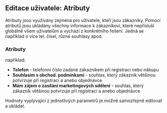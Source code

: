 ## Editace uživatele: Atributy

Atributy jsou využívány zejména pro uživatele, kteří jsou zákazníky. Pomocí atributů jsou ukládány všechny informace k zákazníkovi, které nepřísluší globálně všem uživatelům a vychází z konkrétního řešení. Jedná se například o více tel. čísel, různé souhlasy apod.

### Atributy

například:
+ **Telefon** - telefonní číslo zadané zákazníkem při registraci nebo nákupu
+ **Souhlasím s obchod. podmínkami** - souhlas, který zákazník většinou potvrzuje při registraci a anebo objednávce
+ **Mám zájem o zasílání marketingových sdělení** - souhlas, který zákazník většinou potvrzuje při registraci a anebo objednávce

Hodnoty vyplývající z jednotlivých parametrů je možné samozřejmě editovat a ukládat. 